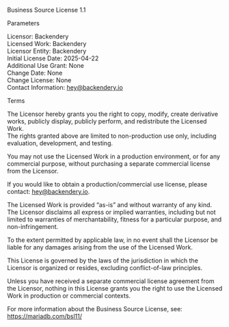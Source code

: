 Business Source License 1.1

Parameters

Licensor: Backendery  
Licensed Work: Backendery  
Licensor Entity: Backendery  
Initial License Date: 2025-04-22  
Additional Use Grant: None  
Change Date: None  
Change License: None  
Contact Information: hey@backendery.io

Terms

The Licensor hereby grants you the right to copy, modify, create derivative works, publicly display, publicly perform, and redistribute the Licensed Work.  
The rights granted above are limited to non-production use only, including evaluation, development, and testing.

You may not use the Licensed Work in a production environment, or for any commercial purpose, without purchasing a separate commercial license from the Licensor.

If you would like to obtain a production/commercial use license, please contact: hey@backendery.io.

The Licensed Work is provided “as-is” and without warranty of any kind. The Licensor disclaims all express or implied warranties, including but not limited to warranties of merchantability, fitness for a particular purpose, and non-infringement.

To the extent permitted by applicable law, in no event shall the Licensor be liable for any damages arising from the use of the Licensed Work.

This License is governed by the laws of the jurisdiction in which the Licensor is organized or resides, excluding conflict-of-law principles.

Unless you have received a separate commercial license agreement from the Licensor, nothing in this License grants you the right to use the Licensed Work in production or commercial contexts.

For more information about the Business Source License, see: https://mariadb.com/bsl11/
